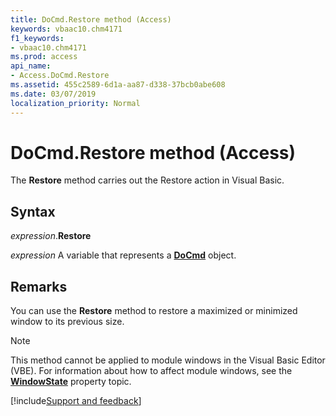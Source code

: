 ```yaml
---
title: DoCmd.Restore method (Access)
keywords: vbaac10.chm4171
f1_keywords:
- vbaac10.chm4171
ms.prod: access
api_name:
- Access.DoCmd.Restore
ms.assetid: 455c2589-6d1a-aa87-d338-37bcb0abe608
ms.date: 03/07/2019
localization_priority: Normal
---
```



# DoCmd.Restore method (Access)

The **Restore** method carries out the Restore action in Visual Basic.


## Syntax

_expression_.**Restore**

_expression_ A variable that represents a **[DoCmd](Access.DoCmd.md)** object.


## Remarks

You can use the **Restore** method to restore a maximized or minimized window to its previous size.

> [!NOTE] 
> This method cannot be applied to module windows in the Visual Basic Editor (VBE). For information about how to affect module windows, see the **[WindowState](excel.window.windowstate.md)** property topic.




[!include[Support and feedback](~/includes/feedback-boilerplate.md)]